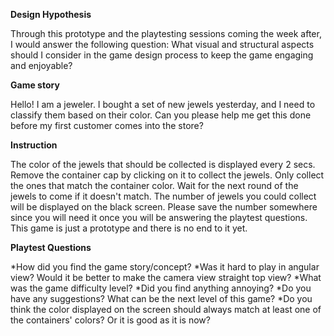 **Design Hypothesis**

Through this prototype and the playtesting sessions coming the week after, I would answer the following question:
What visual and structural aspects should I consider in the game design process to keep the game engaging and enjoyable?

**Game story**

Hello! 
I am a jeweler. I bought a set of new jewels yesterday, and I need to classify them based on their color. Can you please help me get this done before my first customer comes into the store?

**Instruction**

The color of the jewels that should be collected is displayed every 2 secs. Remove the container cap by clicking on it to collect the jewels. Only collect the ones that match the container color. Wait for the next round of the jewels to come if it doesn't match. The number of jewels you could collect will be displayed on the black screen. Please save the number somewhere since you will need it once you will be answering the playtest questions. This game is just a prototype and there is no end to it yet.

**Playtest Questions**

*How did you find the game story/concept?
*Was it hard to play in angular view? Would it be better to make the camera view straight top view?
*What was the game difficulty level?
*Did you find anything annoying?
*Do you have any suggestions? What can be the next level of this game?
*Do you think the color displayed on the screen should always match at least one of the containers' colors? Or it is good as it is now?
